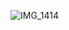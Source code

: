 ![IMG_1414](https://media.discordapp.net/attachments/1098017187127623763/1118336237506412544/image.png?width=291&height=429)
